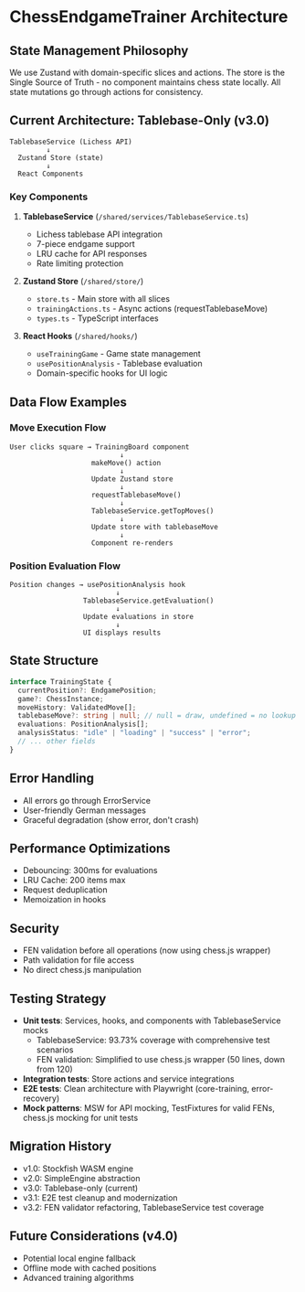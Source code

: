 # ChessEndgameTrainer Architecture

## State Management Philosophy

We use Zustand with domain-specific slices and actions. The store is the Single Source of Truth - no component maintains chess state locally. All state mutations go through actions for consistency.

## Current Architecture: Tablebase-Only (v3.0)

```
TablebaseService (Lichess API)
         ↓
  Zustand Store (state)
         ↓
  React Components
```

### Key Components

1. **TablebaseService** (`/shared/services/TablebaseService.ts`)
   - Lichess tablebase API integration
   - 7-piece endgame support
   - LRU cache for API responses
   - Rate limiting protection

2. **Zustand Store** (`/shared/store/`)
   - `store.ts` - Main store with all slices
   - `trainingActions.ts` - Async actions (requestTablebaseMove)
   - `types.ts` - TypeScript interfaces

3. **React Hooks** (`/shared/hooks/`)
   - `useTrainingGame` - Game state management
   - `usePositionAnalysis` - Tablebase evaluation
   - Domain-specific hooks for UI logic

## Data Flow Examples

### Move Execution Flow

```
User clicks square → TrainingBoard component
                           ↓
                    makeMove() action
                           ↓
                    Update Zustand store
                           ↓
                    requestTablebaseMove()
                           ↓
                    TablebaseService.getTopMoves()
                           ↓
                    Update store with tablebaseMove
                           ↓
                    Component re-renders
```

### Position Evaluation Flow

```
Position changes → usePositionAnalysis hook
                          ↓
                  TablebaseService.getEvaluation()
                          ↓
                  Update evaluations in store
                          ↓
                  UI displays results
```

## State Structure

```typescript
interface TrainingState {
  currentPosition?: EndgamePosition;
  game?: ChessInstance;
  moveHistory: ValidatedMove[];
  tablebaseMove?: string | null; // null = draw, undefined = no lookup yet
  evaluations: PositionAnalysis[];
  analysisStatus: "idle" | "loading" | "success" | "error";
  // ... other fields
}
```

## Error Handling

- All errors go through ErrorService
- User-friendly German messages
- Graceful degradation (show error, don't crash)

## Performance Optimizations

- Debouncing: 300ms for evaluations
- LRU Cache: 200 items max
- Request deduplication
- Memoization in hooks

## Security

- FEN validation before all operations (now using chess.js wrapper)
- Path validation for file access
- No direct chess.js manipulation

## Testing Strategy

- **Unit tests**: Services, hooks, and components with TablebaseService mocks
  - TablebaseService: 93.73% coverage with comprehensive test scenarios
  - FEN validation: Simplified to use chess.js wrapper (50 lines, down from 120)
- **Integration tests**: Store actions and service integrations
- **E2E tests**: Clean architecture with Playwright (core-training, error-recovery)
- **Mock patterns**: MSW for API mocking, TestFixtures for valid FENs, chess.js mocking for unit tests

## Migration History

- v1.0: Stockfish WASM engine
- v2.0: SimpleEngine abstraction
- v3.0: Tablebase-only (current)
- v3.1: E2E test cleanup and modernization
- v3.2: FEN validator refactoring, TablebaseService test coverage

## Future Considerations (v4.0)

- Potential local engine fallback
- Offline mode with cached positions
- Advanced training algorithms
